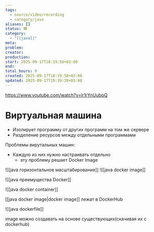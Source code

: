 ```yaml
---
tags:
  - source/video/recording
  - category/java
aliases: []
status: 🟦
category:
  - "[[java]]"
meta: 
problem: 
creator: 
production: 
start: 2025-09-17T18:19:50+03:00
end: 
total_hours: 0
created: 2025-09-17T18:19:50+03:00
updated: 2025-09-17T19:39:39+03:00
---
```


https://www.youtube.com/watch?v=lr1rYnUubpQ

# Виртуальная машина
- Изолирует программу от других программ на том же сервере
- Разделение ресурсов между отдельными программами

Проблемы вирутальных машин:
- Каждую из них нужно настраивать отдельно
	- эту проблему решает Docker Image

![[java горизонтальное масштабирование]]
![[java docker image]]

![[java преимущества Docker]]

![[java docker container]]

[[java docker image|docker image]] лежат в DockerHub

![[java dockerfile]]

image можно создавать на основе существующих(скачивая их с dockerhub)
